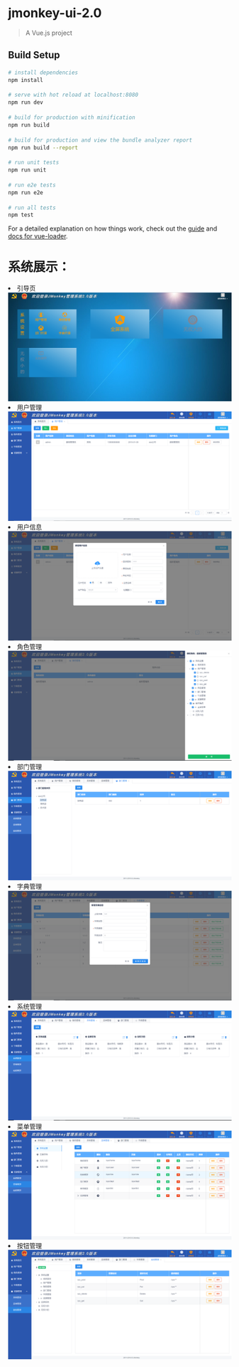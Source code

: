 # jmonkey-ui-2.0

> A Vue.js project

## Build Setup

``` bash
# install dependencies
npm install

# serve with hot reload at localhost:8080
npm run dev

# build for production with minification
npm run build

# build for production and view the bundle analyzer report
npm run build --report

# run unit tests
npm run unit

# run e2e tests
npm run e2e

# run all tests
npm test
```

For a detailed explanation on how things work, check out the [guide](http://vuejs-templates.github.io/webpack/) and [docs for vue-loader](http://vuejs.github.io/vue-loader).

# 系统展示：

<li>
  <span>引导页</span>
  <img src="https://raw.githubusercontent.com/hejiawang/JMonkey-UI-2.0/master/src/assets/images/example/q1.png"></img>
</li>
<li>
  <span>用户管理</span>
  <img src="https://raw.githubusercontent.com/hejiawang/JMonkey-UI-2.0/master/src/assets/images/example/q2.png"></img>
</li>
<li>
  <span>用户信息</span>
  <img src="https://raw.githubusercontent.com/hejiawang/JMonkey-UI-2.0/master/src/assets/images/example/q3.png"></img>
</li>
<li>
  <span>角色管理</span>
  <img src="https://raw.githubusercontent.com/hejiawang/JMonkey-UI-2.0/master/src/assets/images/example/q4.png"></img>
</li>
<li>
  <span>部门管理</span>
  <img src="https://raw.githubusercontent.com/hejiawang/JMonkey-UI-2.0/master/src/assets/images/example/q5.png"></img>
</li>
<li>
  <span>字典管理</span>
  <img src="https://raw.githubusercontent.com/hejiawang/JMonkey-UI-2.0/master/src/assets/images/example/q6.png"></img>
</li>
<li>
  <span>系统管理</span>
  <img src="https://raw.githubusercontent.com/hejiawang/JMonkey-UI-2.0/master/src/assets/images/example/q7.png"></img>
</li>
<li>
  <span>菜单管理</span>
  <img src="https://raw.githubusercontent.com/hejiawang/JMonkey-UI-2.0/master/src/assets/images/example/q8.png"></img>
</li>
<li>
  <span>按钮管理</span>
  <img src="https://raw.githubusercontent.com/hejiawang/JMonkey-UI-2.0/master/src/assets/images/example/q9.png"></img>
</li>
